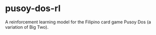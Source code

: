 # pusoy-dos-rl
A reinforcement learning model for the Filipino card game Pusoy Dos (a variation of Big Two).
